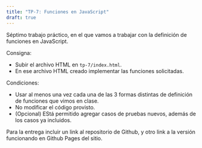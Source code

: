 ```yaml
---
title: "TP-7: Funciones en JavaScript"
draft: true
---
```


Séptimo trabajo práctico, en el que vamos a trabajar con la definición de funciones en JavaScript.

Consigna:
- Subir el archivo HTML en `tp-7/index.html`.
- En ese archivo HTML creado implementar las funciones solicitadas.

Condiciones:
- Usar al menos una vez cada una de las 3 formas distintas de definición de funciones que vimos en clase.
- No modificar el código provisto.
- (Opcional) EStá permitido agregar casos de pruebas nuevos, además de los casos ya incluidos.

Para la entrega incluir un link al repositorio de Github, y otro link a la versión funcionando en Github Pages del sitio.
